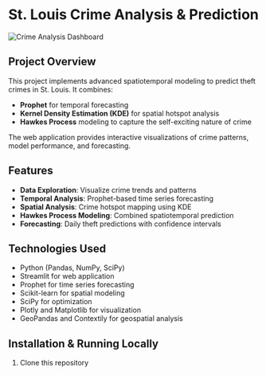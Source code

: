 # St. Louis Crime Analysis & Prediction

![Crime Analysis Dashboard](screenshot.png)

## Project Overview

This project implements advanced spatiotemporal modeling to predict theft crimes in St. Louis. It combines:

- **Prophet** for temporal forecasting
- **Kernel Density Estimation (KDE)** for spatial hotspot analysis
- **Hawkes Process** modeling to capture the self-exciting nature of crime

The web application provides interactive visualizations of crime patterns, model performance, and forecasting.

## Features

- **Data Exploration**: Visualize crime trends and patterns
- **Temporal Analysis**: Prophet-based time series forecasting
- **Spatial Analysis**: Crime hotspot mapping using KDE
- **Hawkes Process Modeling**: Combined spatiotemporal prediction
- **Forecasting**: Daily theft predictions with confidence intervals

## Technologies Used

- Python (Pandas, NumPy, SciPy)
- Streamlit for web application
- Prophet for time series forecasting
- Scikit-learn for spatial modeling
- SciPy for optimization
- Plotly and Matplotlib for visualization
- GeoPandas and Contextily for geospatial analysis

## Installation & Running Locally

1. Clone this repository